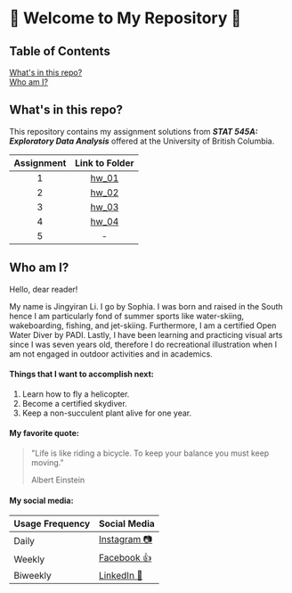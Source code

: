 # :star2: Welcome to My Repository :star2:

## Table of Contents  
[What's in this repo?](#what)  
[Who am I?](#who)  
   
<a name="what"/></a>
## What's in this repo?
This repository contains my assignment solutions from  **_STAT 545A: Exploratory Data Analysis_** offered at the University of British Columbia. 

|Assignment | Link to Folder |
|:----------:|:-------------------:|
| 1 |[hw_01](https://github.com/STAT545-UBC-hw-2019-20/stat545-hw-lijingyiran/tree/master/hw_01) |
| 2 |[hw_02](https://github.com/STAT545-UBC-hw-2019-20/stat545-hw-lijingyiran/tree/master/hw_02)|
| 3 |[hw_03](https://github.com/STAT545-UBC-hw-2019-20/stat545-hw-lijingyiran/tree/master/hw_03)|
| 4 |[hw_04](https://github.com/STAT545-UBC-hw-2019-20/stat545-hw-lijingyiran/tree/master/hw_04)|
| 5 |-|



<a name="who"/></a>
## Who am I?
Hello, dear reader! 

My name is Jingyiran Li. I go by Sophia. I was born and raised in the South hence I am particularly fond of summer sports like water-skiing, wakeboarding, fishing, and jet-skiing. Furthermore, I am a certified Open Water Diver by PADI. Lastly, I have been learning and practicing visual arts since I was seven years old, therefore I do recreational illustration when I am not engaged in outdoor activities and in academics. 

#### Things that I want to accomplish next:
  1. Learn how to fly a helicopter.
  2. Become a certified skydiver.
  3. Keep a non-succulent plant alive for one year. 
  
#### My favorite quote:
> "Life is like riding a bicycle. To keep your balance you must keep moving."
>
> Albert Einstein

#### My social media:

|    **Usage Frequency**  | **Social Media**                                                |
|-------------------------|-----------------------------------------------------------------|
| Daily                   | [Instagram :camera:](https://www.instagram.com/lijingyiran/)    |
| Weekly                  | [Facebook :+1:](https://www.facebook.com/lijingyiran)           |
| Biweekly                | [LinkedIn :briefcase:](https://www.linkedin.com/in/lijingyiran/)|
